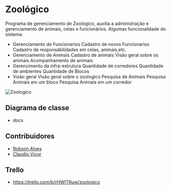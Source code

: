 # Zoológico

Programa de gerenciamento de Zoológico, auxilia a administração e gerenciamento de animais, celas e funcionários. Algumas funcionalidade do sistema:

* Gerenciamento de Funcionarios
	Cadastro de novos Funcionarios
	Cadastro de responsábilidades em celas, animais,etc.
* Gerenciamento de Animais 
	Cadastro de animais
	Visão geral sobre os animais
	Acompanhamento de animais
* Gerencimento da infra-estrutura 
	Quantidade de corredores
	Quantidade de ambientes
	Quantidade de Blocos
* Visão geral
	Visão geral sobre o zoologico
	Pesquisa de Animais
	Pesquisa Animais em um bloco
	Pesquisa Animais em um corredor


![Zoologico](http://travelforever.com.br/wp-content/uploads/2013/03/Zoologico_Curitiba_06_girafa.jpg)

## Diagrama de classe
* docs

## Contribuidores

* [Robson Alves](https://github.com/robsonalvz)
* [Claudio Vicor](https://github.com/ClaudioVic)

## Trello
* https://trello.com/b/rHWITRuw/zoologico
